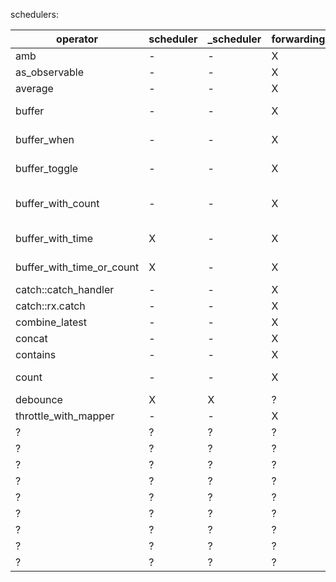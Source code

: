 schedulers:

|operator|scheduler|_scheduler|forwarding|composed|depends|
|-- |-- |-- |-- |-- |-- |
|amb|-|-|X|-||
|as_observable|-|-|X|-||
|average|-|-|X|X||
|buffer|-|-|X|X|window*, flat_map|
|buffer_when|-|-|X|X|window*, flat_map,|
|buffer_toggle|-|-|X|X|window*, flat_map|
|buffer_with_count|-|-|X|X|window*, flat_map, filter, map, to_terable|
|buffer_with_time|X|-|X|X|window*, flat_map|
|buffer_with_time_or_count|X|-|X|X|window*, flat_map|
|catch::catch_handler|-|-|X|-||
|catch::rx.catch|-|-|X|X|rx.catch|
|combine_latest|-|-|X|X|rx.combine_latest|
|concat|-|-|X|X|rx.concat|
|contains|-|-|X|X|filter, some|
|count|-|-|X|X|filter, reduce, count|
|debounce|X|X|?|?||
|throttle_with_mapper|-|-|X|-||
|?|?|?|?|?||
|?|?|?|?|?||
|?|?|?|?|?||
|?|?|?|?|?||
|?|?|?|?|?||
|?|?|?|?|?||
|?|?|?|?|?||
|?|?|?|?|?||
|?|?|?|?|?||

